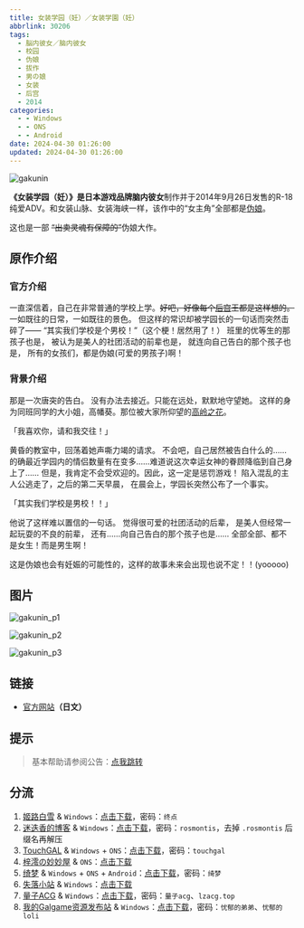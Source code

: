 ```yaml
---
title: 女装学园（妊）／女装学園（妊）
abbrlink: 30206
tags:
  - 脳内彼女／脑内彼女
  - 校园
  - 伪娘
  - 拔作
  - 男の娘
  - 女装
  - 后宫
  - 2014
categories:
  - - Windows
  - - ONS
  - - Android
date: 2024-04-30 01:26:00
updated: 2024-04-30 01:26:00
---
```


![gakunin](https://static.saop.cc/vns/img/gakunin.webp)

**《女装学园（妊）》**是日本游戏品牌**脑内彼女**制作并于2014年9月26日发售的R-18纯爱ADV。和女装山脉、女装海峡一样，该作中的“女主角”全部都是[伪娘](https://zh.moegirl.org.cn/伪娘)。

<!-- more -->

这也是一部 ~~“出卖灵魂有保障的”~~伪娘大作。

## 原作介绍

### 官方介绍

一直深信着，自己在非常普通的学校上学。~~好吧，好像每个[后宫](https://zh.moegirl.org.cn/后宫)王都是这样想的。~~
一如既往的日常，一如既往的景色。
但这样的常识却被学园长的一句话而突然击碎了——
“其实我们学校是个男校！”（这个梗！居然用了！）
班里的优等生的那孩子也是，
被认为是美人的社团活动的前辈也是，
就连向自己告白的那个孩子也是，
所有的女孩们，都是伪娘(可爱的男孩子)啊！

### 背景介绍

那是一次唐突的告白。
没有办法去接近。只能在远处，默默地守望她。
这样的身为同班同学的大小姐，高幡葵。那位被大家所仰望的[高岭之花](https://zh.moegirl.org.cn/高岭之花)。

「我喜欢你，请和我交往！」

黄昏的教室中，回荡着她声嘶力竭的请求。
不会吧，自己居然被告白什么的……
的确最近学园内的情侣数量有在变多……难道说这次幸运女神的眷顾降临到自己身上了……
但是，我肯定不会受欢迎的。因此，这一定是惩罚游戏！
陷入混乱的主人公逃走了，之后的第二天早晨，
在晨会上，学园长突然公布了一个事实。

「其实我们学校是男校！！」

他说了这样难以置信的一句话。
觉得很可爱的社团活动的后辈，
是美人但经常一起玩耍的不良的前辈，
还有……向自己告白的那个孩子也是......
全部全部、都不是女生！而是男生啊！

这是伪娘也会有妊娠的可能性的，这样的故事未来会出现也说不定！！(yooooo)

## 图片

![gakunin_p1](https://static.saop.cc/vns/img/gakunin_p1.webp)

![gakunin_p2](https://static.saop.cc/vns/img/gakunin_p2.webp)

![gakunin_p3](https://static.saop.cc/vns/img/gakunin_p3.webp)

## 链接

- [官方网站](http://www.noukano.com/gakunin)**（日文）**

## 提示

> 基本帮助请参阅公告：[点我跳转](/p/announcement/)

## 分流

1. [姬路白雪](https://pan.jlbx.xyz/) & `Windows`：[点击下载](https://pan.jlbx.xyz/?s=%E5%A5%B3%E8%A3%85%E5%AD%A6%E5%9B%AD%EF%BC%88%E5%A6%8A%EF%BC%89)，密码：`终点`
2. [迷迭香的博客](https://rosmontis.com/) & `Windows`：[点击下载](https://drivez.rosmontis.com/s/Y9EUn)，密码：`rosmontis`，去掉 `.rosmontis` 后缀名再解压
3. [TouchGAL](https://www.touchgal.io/) & `Windows` + `ONS`：[点击下载](https://pan.touchgal.net/s/mLoIx)，密码：`touchgal`
4. [梓澪の妙妙屋](https://zi0.cc/) & `ONS`：[点击下载](https://zi0.cc/d/%60%E3%80%90%E5%BD%92%20%E6%A1%A3%E3%80%91/%E3%80%90ONS%E5%90%88%E9%9B%86%E3%80%91/%5B%E8%84%B3%E5%86%85%E5%BD%BC%E5%A5%B3%5D%E5%A5%B3%E8%A3%85%E5%AD%A6%E5%9B%AD.7z?sign=mqa-x9IQ8jI8xdPVDDMhWlrV3mnYCRNie3nsWYn_a-o=:0)
5. [绮梦](https://acgs.one/) & `Windows` + `ONS` + `Android`：[点击下载](https://acgs.one/down_html/?url=game/%E5%A5%B3%E8%A3%85%E5%AD%A6%E5%9B%AD/%E5%A6%8A&name=%E5%A5%B3%E8%A3%85%E5%AD%A6%E5%9B%AD/%E5%A6%8A)，密码：`绮梦`
6. [失落小站](https://www.shinnku.com/) & `Windows`：[点击下载](https://www.shinnku.com/api/download/0/win/%E5%A5%B3%E8%A3%85%E5%AD%A6%E5%9B%AD%20%E5%A6%8A.7z)
7. [量子ACG](https://lzacg.org/) & `Windows`：[点击下载](https://lzacg.org/3538)，密码：`量子acg`、`lzacg.top`
8. [我的Galgame资源发布站](https://www.ttloli.com/) & `Windows`：[点击下载](https://www.ttloli.com/nvzhuangxueyuanren.html)，密码：`忧郁的弟弟`、`忧郁的loli`
